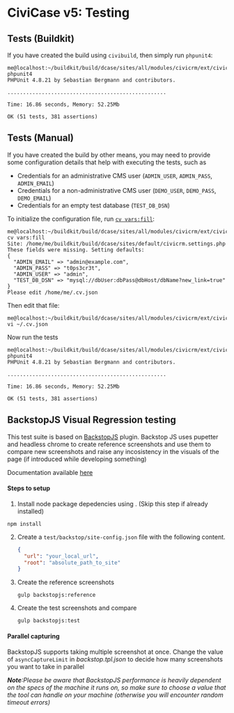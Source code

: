 # CiviCase v5: Testing

## Tests (Buildkit)

If you have created the build using `civibuild`, then simply run `phpunit4`:

```
me@localhost:~/buildkit/build/dcase/sites/all/modules/civicrm/ext/civicase$ phpunit4
PHPUnit 4.8.21 by Sebastian Bergmann and contributors.

...................................................

Time: 16.86 seconds, Memory: 52.25Mb

OK (51 tests, 381 assertions)
```

## Tests (Manual)

If you have created the build by other means, you may need to provide some
configuration details that help with executing the tests, such as

 * Credentials for an administrative CMS user (`ADMIN_USER`, `ADMIN_PASS`, `ADMIN_EMAIL`)
 * Credentials for a non-administrative CMS user (`DEMO_USER`, `DEMO_PASS`, `DEMO_EMAIL`)
 * Credentials for an empty test database (`TEST_DB_DSN`)

To initialize the configuration file, run [`cv vars:fill`](https://github.com/civicrm/cv):

```
me@localhost:~/buildkit/build/dcase/sites/all/modules/civicrm/ext/civicase$ cv vars:fill
Site: /home/me/buildkit/build/dcase/sites/default/civicrm.settings.php
These fields were missing. Setting defaults:
{
  "ADMIN_EMAIL" => "admin@example.com",
  "ADMIN_PASS" => "t0ps3cr3t",
  "ADMIN_USER" => "admin",
  "TEST_DB_DSN" => "mysql://dbUser:dbPass@dbHost/dbName?new_link=true"
}
Please edit /home/me/.cv.json
```

Then edit that file:

```
me@localhost:~/buildkit/build/dcase/sites/all/modules/civicrm/ext/civicase$ vi ~/.cv.json
```

Now run the tests

```
me@localhost:~/buildkit/build/dcase/sites/all/modules/civicrm/ext/civicase$ phpunit4
PHPUnit 4.8.21 by Sebastian Bergmann and contributors.

...................................................

Time: 16.86 seconds, Memory: 52.25Mb

OK (51 tests, 381 assertions)
```

## BackstopJS Visual Regression testing
This test suite is based on [BackstopJS](https://garris.github.io/BackstopJS) plugin. Backstop JS uses pupetter and headless chrome to create reference screenshots and use them to compare new screenshots and raise any incosistency in the visuals of the page (if introduced while developing something)

Documentation available [here](https://github.com/garris/BackstopJS#backstopjs)

#### Steps to setup

1. Install node package depedencies using . (Skip this step if already installed)
```shell
npm install 
```
2. Create a `test/backstop/site-config.json` file with the following content.
    ```json
    {
      "url": "your_local_url",
      "root": "absolute_path_to_site"
    }
    ```
3. Create the reference screenshots
    ```shell
    gulp backstopjs:reference
    ```
4. Create the test screenshots and compare
    ```shell
    gulp backstopjs:test
    ```

#### Parallel capturing
BackstopJS supports taking multiple screenshot at once. Change the value of `asyncCaptureLimit` in _backstop.tpl.json_ to decide how many screenshots you want to take in parallel

***Note**:Please be aware that BackstopJS performance is heavily dependent on the specs of the machine it runs on, so make sure to choose a value that the tool can handle on your machine (otherwise you will encounter random timeout errors)*

